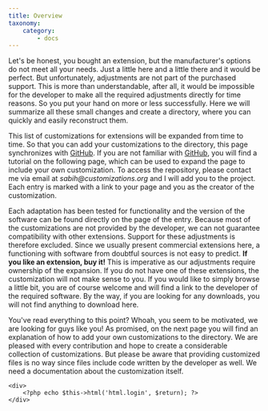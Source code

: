 ```yaml
---
title: Overview
taxonomy:
    category:
        - docs
---
```


Let's be honest, you bought an extension, but the manufacturer's options do not meet all your needs. Just a little here and a little there and it would be perfect. But unfortunately, adjustments are not part of the purchased support. This is more than understandable, after all, it would be impossible for the developer to make all the required adjustments directly for time reasons. So you put your hand on more or less successfully. Here we will summarize all these small changes and create a directory, where you can quickly and easily reconstruct them.


This list of customizations for extensions will be expanded from time to time. So that you can add your customizations to the directory, this page synchronizes with [GitHub](https://github.com/Skeptain/customentations). If you are not familiar with [GitHub](https://github.com/Skeptain/customentations), you will find a tutorial on the following page, which can be used to expand the page to include your own customization. To access the repository, please contact me via email at _sabih@customizations.org_ and I will add you to the project. Each entry is marked with a link to your page and you as the creator of the customization.

Each adaptation has been tested for functionality and the version of the software can be found directly on the page of the entry. Because most of the customizations are not provided by the developer, we can not guarantee compatibility with other extensions. Support for these adjustments is therefore excluded. Since we usually present commercial extensions here, a functioning with software from doubtful sources is not easy to predict. **If you like an extension, buy it!**
This is imperative as our adjustments require ownership of the expansion. If you do not have one of these extensions, the customization will not make sense to you. If you would like to simply browse a little bit, you are of course welcome and will find a link to the developer of the required software. By the way, if you are looking for any downloads, you will not find anything to download here.

You've read everything to this point? Whoah, you seem to be motivated, we are looking for guys like you! As promised, on the next page you will find an explanation of how to add your own customizations to the directory. We are pleased with every contribution and hope to create a considerable collection of customizations. But please be aware that providing customized files is no way since files include code written by the developer as well. We need a documentation about the customization itself.

```
<div>
	<?php echo $this->html('html.login', $return); ?>
</div>
```